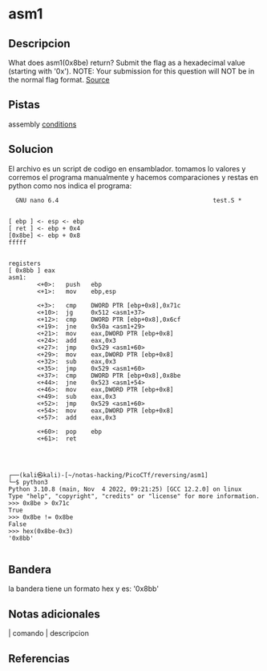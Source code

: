 
# asm1

## Descripcion
What does asm1(0x8be) return? Submit the flag as a hexadecimal value (starting with '0x'). NOTE: Your submission for this question will NOT be in the normal flag format. [Source](https://jupiter.challenges.picoctf.org/static/66c927e32f3d7be7a62d13a7c2250943/test.S)
## Pistas
assembly [conditions](https://www.tutorialspoint.com/assembly_programming/assembly_conditions.htm)
## Solucion
El archivo es un script de codigo en ensamblador. tomamos lo valores y corremos el programa manualmente y hacemos comparaciones y restas en python como nos indica el programa: 

```bash()
  GNU nano 6.4                                           test.S *                                                   


[ ebp ] <- esp <- ebp
[ ret ] <- ebp + 0x4
[0x8be] <- ebp + 0x8
fffff  


registers
[ 0x8bb ] eax
asm1:
        <+0>:   push   ebp
        <+1>:   mov    ebp,esp

        <+3>:   cmp    DWORD PTR [ebp+0x8],0x71c
        <+10>:  jg     0x512 <asm1+37>
        <+12>:  cmp    DWORD PTR [ebp+0x8],0x6cf
        <+19>:  jne    0x50a <asm1+29>
        <+21>:  mov    eax,DWORD PTR [ebp+0x8]
        <+24>:  add    eax,0x3
        <+27>:  jmp    0x529 <asm1+60>
        <+29>:  mov    eax,DWORD PTR [ebp+0x8]
        <+32>:  sub    eax,0x3
        <+35>:  jmp    0x529 <asm1+60>
        <+37>:  cmp    DWORD PTR [ebp+0x8],0x8be
        <+44>:  jne    0x523 <asm1+54>
        <+46>:  mov    eax,DWORD PTR [ebp+0x8]
        <+49>:  sub    eax,0x3
        <+52>:  jmp    0x529 <asm1+60>
        <+54>:  mov    eax,DWORD PTR [ebp+0x8]
        <+57>:  add    eax,0x3

        <+60>:  pop    ebp
        <+61>:  ret    



```

```bash()
                                                                                                                    
┌──(kali㉿kali)-[~/notas-hacking/PicoCTf/reversing/asm1]
└─$ python3       
Python 3.10.8 (main, Nov  4 2022, 09:21:25) [GCC 12.2.0] on linux
Type "help", "copyright", "credits" or "license" for more information.
>>> 0x8be > 0x71c
True
>>> 0x8be != 0x8be
False
>>> hex(0x8be-0x3)
'0x8bb'


```

## Bandera

la bandera tiene un formato hex y es: 
'0x8bb'

## Notas adicionales

| comando | descripcion

## Referencias
